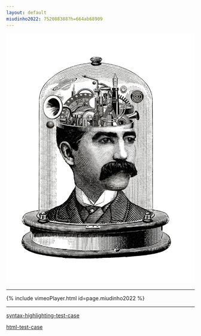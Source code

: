 ```yaml
---
layout: default
miudinho2022: 752088388?h=664ab68909
---
```


<img src="images/illustration.jpg" alt="sample image">

<hr>

{% include vimeoPlayer.html id=page.miudinho2022 %}

<hr>

[syntax-highlighting-test-case](/syntax-highlighting-test-case) 

[html-test-case](/html-test-case) 

